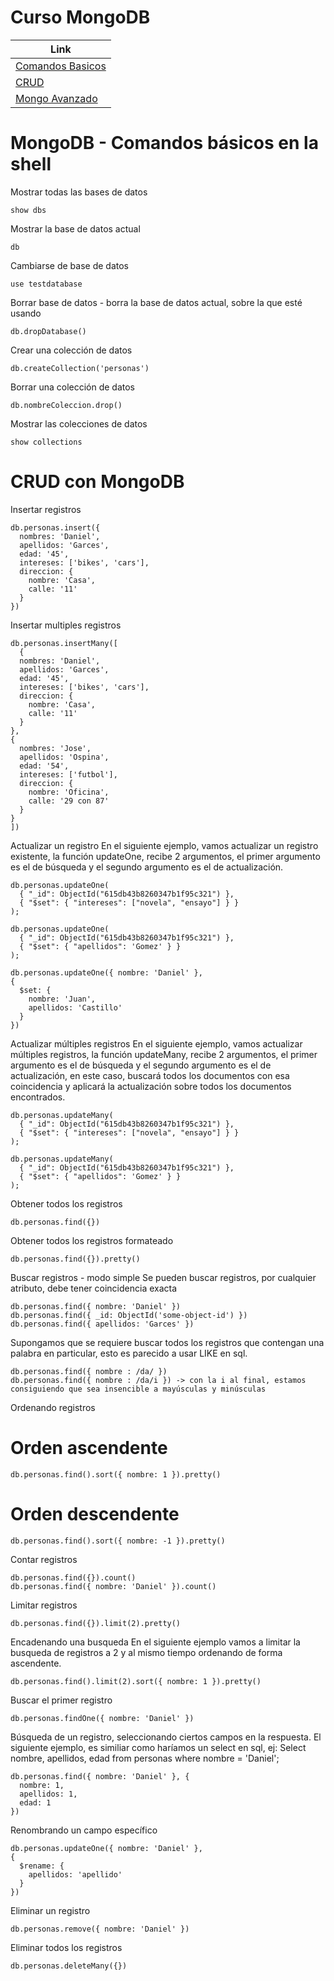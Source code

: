 # Curso MongoDB

|Link|
|----|
|[Comandos Basicos](https://github.com/jdanigo/curso-mongodb/blob/main/comandos-basicos-shell.md)|
|[CRUD](https://github.com/jdanigo/curso-mongodb/blob/main/crud-mongodb.md)|
|[Mongo Avanzado](https://github.com/jdanigo/curso-mongodb/blob/main/mongo-avanzado.md)|

# MongoDB - Comandos básicos en la shell
Mostrar todas las bases de datos
```
show dbs
```
Mostrar la base de datos actual
```
db
```
Cambiarse de base de datos
```
use testdatabase
```
Borrar base de datos - borra la base de datos actual, sobre la que esté usando
```
db.dropDatabase()
```
Crear una colección de datos
```
db.createCollection('personas')
```
Borrar una colección de datos
```
db.nombreColeccion.drop()
```
Mostrar las colecciones de datos
```
show collections
```

# CRUD con MongoDB
Insertar registros
```
db.personas.insert({
  nombres: 'Daniel',
  apellidos: 'Garces',
  edad: '45',
  intereses: ['bikes', 'cars'],
  direccion: {
    nombre: 'Casa',
    calle: '11'
  }
})
```
Insertar multiples registros
```
db.personas.insertMany([
  {
  nombres: 'Daniel',
  apellidos: 'Garces',
  edad: '45',
  intereses: ['bikes', 'cars'],
  direccion: {
    nombre: 'Casa',
    calle: '11'
  }
},
{
  nombres: 'Jose',
  apellidos: 'Ospina',
  edad: '54',
  intereses: ['futbol'],
  direccion: {
    nombre: 'Oficina',
    calle: '29 con 87'
  }
}
])
```
Actualizar un registro
En el siguiente ejemplo, vamos actualizar un registro existente, la función updateOne, recibe 2 argumentos, el primer argumento es el de búsqueda y el segundo argumento es el de actualización.
```
db.personas.updateOne(
  { "_id": ObjectId("615db43b8260347b1f95c321") },
  { "$set": { "intereses": ["novela", "ensayo"] } }
);

db.personas.updateOne(
  { "_id": ObjectId("615db43b8260347b1f95c321") },
  { "$set": { "apellidos": 'Gomez' } }
);

db.personas.updateOne({ nombre: 'Daniel' },
{
  $set: {
    nombre: 'Juan',
    apellidos: 'Castillo'
  }
})
```
Actualizar múltiples registros
En el siguiente ejemplo, vamos actualizar múltiples registros, la función updateMany, recibe 2 argumentos, el primer argumento es el de búsqueda y el segundo argumento es el de actualización, en este caso, buscará todos los documentos con esa coincidencia y aplicará la actualización sobre todos los documentos encontrados.
```
db.personas.updateMany(
  { "_id": ObjectId("615db43b8260347b1f95c321") },
  { "$set": { "intereses": ["novela", "ensayo"] } }
);

db.personas.updateMany(
  { "_id": ObjectId("615db43b8260347b1f95c321") },
  { "$set": { "apellidos": 'Gomez' } }
);
```
Obtener todos los registros
```
db.personas.find({})
```
Obtener todos los registros formateado
```
db.personas.find({}).pretty()
```
Buscar registros - modo simple
Se pueden buscar registros, por cualquier atributo, debe tener coincidencia exacta
```
db.personas.find({ nombre: 'Daniel' })
db.personas.find({ _id: ObjectId('some-object-id') })
db.personas.find({ apellidos: 'Garces' })
```
Supongamos que se requiere buscar todos los registros que contengan una palabra en particular, esto es parecido a usar LIKE en sql.
```
db.personas.find({ nombre : /da/ })
db.personas.find({ nombre : /da/i }) -> con la i al final, estamos consiguiendo que sea insencible a mayúsculas y minúsculas
```
Ordenando registros
# Orden ascendente
```
db.personas.find().sort({ nombre: 1 }).pretty()
```
# Orden descendente
```
db.personas.find().sort({ nombre: -1 }).pretty()
```
Contar registros
```
db.personas.find({}).count()
db.personas.find({ nombre: 'Daniel' }).count()
```
Limitar registros
```
db.personas.find({}).limit(2).pretty()
```
Encadenando una busqueda
En el siguiente ejemplo vamos a limitar la busqueda de registros a 2 y al mismo tiempo ordenando de forma ascendente.
```
db.personas.find().limit(2).sort({ nombre: 1 }).pretty()
```
Buscar el primer registro
```
db.personas.findOne({ nombre: 'Daniel' })
```
Búsqueda de un registro, seleccionando ciertos campos en la respuesta.
El siguiente ejemplo, es similiar como haríamos un select en sql, ej: Select nombre, apellidos, edad from personas where nombre = 'Daniel';
```
db.personas.find({ nombre: 'Daniel' }, {
  nombre: 1,
  apellidos: 1,
  edad: 1
})
```
Renombrando un campo específico
```
db.personas.updateOne({ nombre: 'Daniel' },
{
  $rename: {
    apellidos: 'apellido'
  }
})
```
Eliminar un registro
```
db.personas.remove({ nombre: 'Daniel' })
```
Eliminar todos los registros
```
db.personas.deleteMany({})
```
